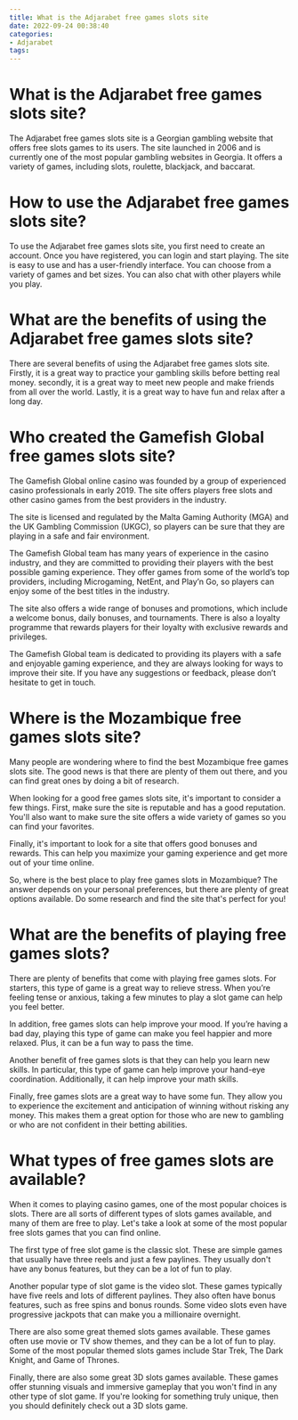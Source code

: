 ```yaml
---
title: What is the Adjarabet free games slots site
date: 2022-09-24 00:38:40
categories:
- Adjarabet
tags:
---
```



#  What is the Adjarabet free games slots site?

The Adjarabet free games slots site is a Georgian gambling website that offers free slots games to its users. The site launched in 2006 and is currently one of the most popular gambling websites in Georgia. It offers a variety of games, including slots, roulette, blackjack, and baccarat.

# How to use the Adjarabet free games slots site?

To use the Adjarabet free games slots site, you first need to create an account. Once you have registered, you can login and start playing. The site is easy to use and has a user-friendly interface. You can choose from a variety of games and bet sizes. You can also chat with other players while you play.

# What are the benefits of using the Adjarabet free games slots site?

There are several benefits of using the Adjarabet free games slots site. Firstly, it is a great way to practice your gambling skills before betting real money. secondly, it is a great way to meet new people and make friends from all over the world. Lastly, it is a great way to have fun and relax after a long day.

#  Who created the Gamefish Global free games slots site?

The Gamefish Global online casino was founded by a group of experienced casino professionals in early 2019. The site offers players free slots and other casino games from the best providers in the industry.

The site is licensed and regulated by the Malta Gaming Authority (MGA) and the UK Gambling Commission (UKGC), so players can be sure that they are playing in a safe and fair environment.

The Gamefish Global team has many years of experience in the casino industry, and they are committed to providing their players with the best possible gaming experience. They offer games from some of the world’s top providers, including Microgaming, NetEnt, and Play’n Go, so players can enjoy some of the best titles in the industry.

The site also offers a wide range of bonuses and promotions, which include a welcome bonus, daily bonuses, and tournaments. There is also a loyalty programme that rewards players for their loyalty with exclusive rewards and privileges.

The Gamefish Global team is dedicated to providing its players with a safe and enjoyable gaming experience, and they are always looking for ways to improve their site. If you have any suggestions or feedback, please don’t hesitate to get in touch.

#  Where is the Mozambique free games slots site?

Many people are wondering where to find the best Mozambique free games slots site. The good news is that there are plenty of them out there, and you can find great ones by doing a bit of research.

When looking for a good free games slots site, it's important to consider a few things. First, make sure the site is reputable and has a good reputation. You'll also want to make sure the site offers a wide variety of games so you can find your favorites.

Finally, it's important to look for a site that offers good bonuses and rewards. This can help you maximize your gaming experience and get more out of your time online.

So, where is the best place to play free games slots in Mozambique? The answer depends on your personal preferences, but there are plenty of great options available. Do some research and find the site that's perfect for you!

#  What are the benefits of playing free games slots?

There are plenty of benefits that come with playing free games slots. For starters, this type of game is a great way to relieve stress. When you’re feeling tense or anxious, taking a few minutes to play a slot game can help you feel better.

In addition, free games slots can help improve your mood. If you’re having a bad day, playing this type of game can make you feel happier and more relaxed. Plus, it can be a fun way to pass the time.

Another benefit of free games slots is that they can help you learn new skills. In particular, this type of game can help improve your hand-eye coordination. Additionally, it can help improve your math skills.

Finally, free games slots are a great way to have some fun. They allow you to experience the excitement and anticipation of winning without risking any money. This makes them a great option for those who are new to gambling or who are not confident in their betting abilities.

#  What types of free games slots are available?

When it comes to playing casino games, one of the most popular choices is slots. There are all sorts of different types of slots games available, and many of them are free to play. Let's take a look at some of the most popular free slots games that you can find online.

The first type of free slot game is the classic slot. These are simple games that usually have three reels and just a few paylines. They usually don't have any bonus features, but they can be a lot of fun to play.

Another popular type of slot game is the video slot. These games typically have five reels and lots of different paylines. They also often have bonus features, such as free spins and bonus rounds. Some video slots even have progressive jackpots that can make you a millionaire overnight.

There are also some great themed slots games available. These games often use movie or TV show themes, and they can be a lot of fun to play. Some of the most popular themed slots games include Star Trek, The Dark Knight, and Game of Thrones.

Finally, there are also some great 3D slots games available. These games offer stunning visuals and immersive gameplay that you won't find in any other type of slot game. If you're looking for something truly unique, then you should definitely check out a 3D slots game.